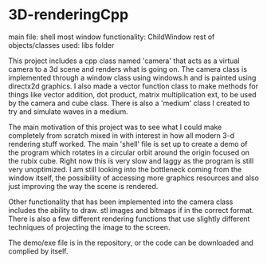 # 3D-renderingCpp

main file: shell
most window functionality: ChildWindow
rest of objects/classes used: libs folder


This project includes a cpp class named 'camera' that acts as a virtual camera to a 3d scene and renders what is going on.
The camera class is implemented through a window class using windows.h and is painted using directx2d graphics. I also made
a vector function class to make methods for things like vector addition, dot product, matrix multiplication ext, to be used
by the camera and cube class. There is also a 'medium' class I created to try and simulate waves in a medium.

The main motivation of this project was to see what I could make completely from scratch mixed in with interest in how all
modern 3-d rendering stuff worked. The main 'shell' file is set up to create a demo of the program which rotates in a 
circular orbit around the origin focused on the rubix cube. Right now this is very slow and laggy as the program is still
very unoptimized. I am still looking into the bottleneck coming from the window itself, the possibility of accessing more
graphics resources and also just improving the way the scene is rendered.

Other functionality that has been implemented into the camera class includes the ability to draw. stl images and bitmaps if
in the correct format. There is also a few different rendering functions that use slightly different techniques of projecting
the image to the screen.


The demo/exe file is in the repository, or the code can be downloaded and complied by itself.
